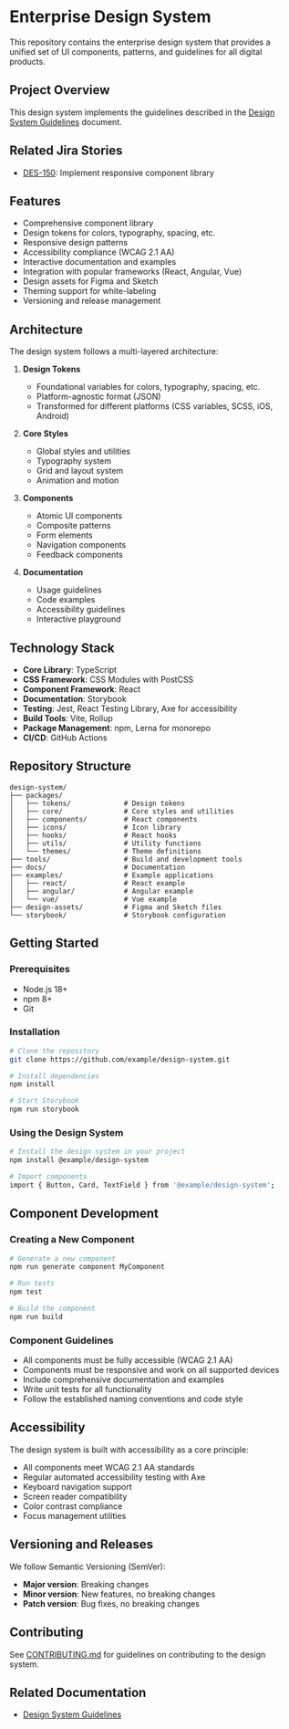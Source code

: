 # Enterprise Design System

This repository contains the enterprise design system that provides a unified set of UI components, patterns, and guidelines for all digital products.

## Project Overview

This design system implements the guidelines described in the [Design System Guidelines](../confluence_samples/10_design_system_guidelines.html) document.

## Related Jira Stories
- [DES-150](../jira_stories/DES-150.json): Implement responsive component library

## Features

- Comprehensive component library
- Design tokens for colors, typography, spacing, etc.
- Responsive design patterns
- Accessibility compliance (WCAG 2.1 AA)
- Interactive documentation and examples
- Integration with popular frameworks (React, Angular, Vue)
- Design assets for Figma and Sketch
- Theming support for white-labeling
- Versioning and release management

## Architecture

The design system follows a multi-layered architecture:

1. **Design Tokens**
   - Foundational variables for colors, typography, spacing, etc.
   - Platform-agnostic format (JSON)
   - Transformed for different platforms (CSS variables, SCSS, iOS, Android)

2. **Core Styles**
   - Global styles and utilities
   - Typography system
   - Grid and layout system
   - Animation and motion

3. **Components**
   - Atomic UI components
   - Composite patterns
   - Form elements
   - Navigation components
   - Feedback components

4. **Documentation**
   - Usage guidelines
   - Code examples
   - Accessibility guidelines
   - Interactive playground

## Technology Stack

- **Core Library**: TypeScript
- **CSS Framework**: CSS Modules with PostCSS
- **Component Framework**: React
- **Documentation**: Storybook
- **Testing**: Jest, React Testing Library, Axe for accessibility
- **Build Tools**: Vite, Rollup
- **Package Management**: npm, Lerna for monorepo
- **CI/CD**: GitHub Actions

## Repository Structure

```
design-system/
├── packages/
│   ├── tokens/             # Design tokens
│   ├── core/               # Core styles and utilities
│   ├── components/         # React components
│   ├── icons/              # Icon library
│   ├── hooks/              # React hooks
│   ├── utils/              # Utility functions
│   └── themes/             # Theme definitions
├── tools/                  # Build and development tools
├── docs/                   # Documentation
├── examples/               # Example applications
│   ├── react/              # React example
│   ├── angular/            # Angular example
│   └── vue/                # Vue example
├── design-assets/          # Figma and Sketch files
└── storybook/              # Storybook configuration
```

## Getting Started

### Prerequisites
- Node.js 18+
- npm 8+
- Git

### Installation

```bash
# Clone the repository
git clone https://github.com/example/design-system.git

# Install dependencies
npm install

# Start Storybook
npm run storybook
```

### Using the Design System

```bash
# Install the design system in your project
npm install @example/design-system

# Import components
import { Button, Card, TextField } from '@example/design-system';
```

## Component Development

### Creating a New Component

```bash
# Generate a new component
npm run generate component MyComponent

# Run tests
npm test

# Build the component
npm run build
```

### Component Guidelines

- All components must be fully accessible (WCAG 2.1 AA)
- Components must be responsive and work on all supported devices
- Include comprehensive documentation and examples
- Write unit tests for all functionality
- Follow the established naming conventions and code style

## Accessibility

The design system is built with accessibility as a core principle:

- All components meet WCAG 2.1 AA standards
- Regular automated accessibility testing with Axe
- Keyboard navigation support
- Screen reader compatibility
- Color contrast compliance
- Focus management utilities

## Versioning and Releases

We follow Semantic Versioning (SemVer):

- **Major version**: Breaking changes
- **Minor version**: New features, no breaking changes
- **Patch version**: Bug fixes, no breaking changes

## Contributing

See [CONTRIBUTING.md](./CONTRIBUTING.md) for guidelines on contributing to the design system.

## Related Documentation

- [Design System Guidelines](../confluence_samples/10_design_system_guidelines.html)
